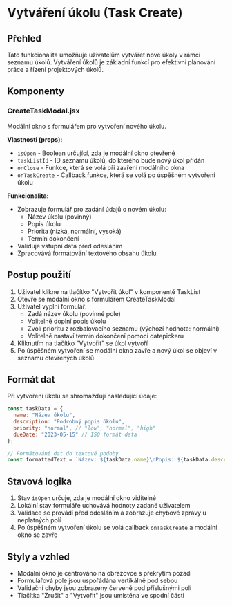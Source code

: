 # Vytváření úkolu (Task Create)

## Přehled

Tato funkcionalita umožňuje uživatelům vytvářet nové úkoly v rámci seznamu úkolů. Vytváření úkolů je základní funkcí pro efektivní plánování práce a řízení projektových úkolů.

## Komponenty

### CreateTaskModal.jsx

Modální okno s formulářem pro vytvoření nového úkolu.

**Vlastnosti (props):**
- `isOpen` - Boolean určující, zda je modální okno otevřené
- `taskListId` - ID seznamu úkolů, do kterého bude nový úkol přidán
- `onClose` - Funkce, která se volá při zavření modálního okna 
- `onTaskCreate` - Callback funkce, která se volá po úspěšném vytvoření úkolu

**Funkcionalita:**
- Zobrazuje formulář pro zadání údajů o novém úkolu:
  - Název úkolu (povinný)
  - Popis úkolu
  - Priorita (nízká, normální, vysoká)
  - Termín dokončení
- Validuje vstupní data před odesláním
- Zpracovává formátování textového obsahu úkolu

## Postup použití

1. Uživatel klikne na tlačítko "Vytvořit úkol" v komponentě TaskList
2. Otevře se modální okno s formulářem CreateTaskModal
3. Uživatel vyplní formulář:
   - Zadá název úkolu (povinné pole)
   - Volitelně doplní popis úkolu
   - Zvolí prioritu z rozbalovacího seznamu (výchozí hodnota: normální)
   - Volitelně nastaví termín dokončení pomocí datepickeru
4. Kliknutím na tlačítko "Vytvořit" se úkol vytvoří
5. Po úspěšném vytvoření se modální okno zavře a nový úkol se objeví v seznamu otevřených úkolů

## Formát dat

Při vytvoření úkolu se shromažďují následující údaje:

```jsx
const taskData = {
  name: "Název úkolu",
  description: "Podrobný popis úkolu",
  priority: "normal", // "low", "normal", "high"
  dueDate: "2023-05-15" // ISO formát data
};

// Formátování dat do textové podoby
const formattedText = `Název: ${taskData.name}\nPopis: ${taskData.description}\nPriorita: ${taskData.priority}\nTermín: ${taskData.dueDate}`;
```

## Stavová logika

1. Stav `isOpen` určuje, zda je modální okno viditelné
2. Lokální stav formuláře uchovává hodnoty zadané uživatelem
3. Validace se provádí před odesláním a zobrazuje chybové zprávy u neplatných polí
4. Po úspěšném vytvoření úkolu se volá callback `onTaskCreate` a modální okno se zavře

## Styly a vzhled

- Modální okno je centrováno na obrazovce s překrytím pozadí
- Formulářová pole jsou uspořádána vertikálně pod sebou
- Validační chyby jsou zobrazeny červeně pod příslušnými poli
- Tlačítka "Zrušit" a "Vytvořit" jsou umístěna ve spodní části

